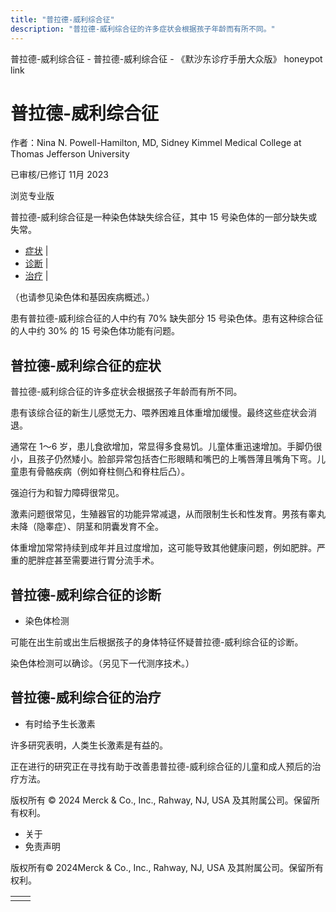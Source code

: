```yaml
---
title: "普拉德-威利综合征"
description: "普拉德-威利综合征的许多症状会根据孩子年龄而有所不同。"
---
```


﻿普拉德\-威利综合征 \- 普拉德\-威利综合征 \- 《默沙东诊疗手册大众版》 honeypot link

# 普拉德-威利综合征

作者：Nina N. Powell-Hamilton, MD, Sidney Kimmel Medical College at Thomas Jefferson
University

已审核/已修订 11月 2023

浏览专业版

普拉德-威利综合征是一种染色体缺失综合征，其中 15 号染色体的一部分缺失或失常。

- [症状](#症状_v49396351_zh) \|
- [诊断](#诊断_v49396360_zh) \|
- [治疗](#治疗_v49396366_zh) \|

（也请参见染色体和基因疾病概述。）

患有普拉德-威利综合征的人中约有 70% 缺失部分 15 号染色体。患有这种综合征的人中约 30% 的 15 号染色体功能有问题。

## 普拉德-威利综合征的症状

普拉德-威利综合征的许多症状会根据孩子年龄而有所不同。

患有该综合征的新生儿感觉无力、喂养困难且体重增加缓慢。最终这些症状会消退。

通常在 1～6 岁，患儿食欲增加，常显得多食易饥。儿童体重迅速增加。手脚仍很小，且孩子仍然矮小。脸部异常包括杏仁形眼睛和嘴巴的上嘴唇薄且嘴角下弯。儿童患有骨骼疾病（例如脊柱侧凸和脊柱后凸）。

强迫行为和智力障碍很常见。

激素问题很常见，生殖器官的功能异常减退，从而限制生长和性发育。男孩有睾丸未降（隐睾症）、阴茎和阴囊发育不全。

体重增加常常持续到成年并且过度增加，这可能导致其他健康问题，例如肥胖。严重的肥胖症甚至需要进行胃分流手术。

## 普拉德-威利综合征的诊断

- 染色体检测


可能在出生前或出生后根据孩子的身体特征怀疑普拉德-威利综合征的诊断。

染色体检测可以确诊。（另见下一代测序技术。）

## 普拉德-威利综合征的治疗

- 有时给予生长激素


许多研究表明，人类生长激素是有益的。

正在进行的研究正在寻找有助于改善患普拉德-威利综合征的儿童和成人预后的治疗方法。



版权所有 © 2024
Merck & Co., Inc., Rahway, NJ, USA 及其附属公司。保留所有权利。

- 关于
- 免责声明

版权所有© 2024Merck & Co., Inc., Rahway, NJ, USA 及其附属公司。保留所有权利。

|     |     |
| --- | --- |
|  |  |